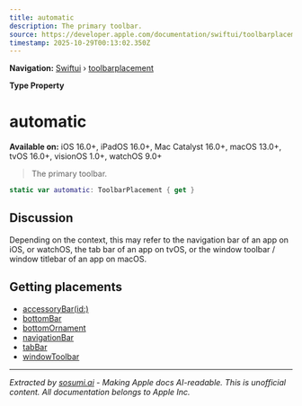 ```yaml
---
title: automatic
description: The primary toolbar.
source: https://developer.apple.com/documentation/swiftui/toolbarplacement/automatic
timestamp: 2025-10-29T00:13:02.350Z
---
```


**Navigation:** [Swiftui](/documentation/swiftui) › [toolbarplacement](/documentation/swiftui/toolbarplacement)

**Type Property**

# automatic

**Available on:** iOS 16.0+, iPadOS 16.0+, Mac Catalyst 16.0+, macOS 13.0+, tvOS 16.0+, visionOS 1.0+, watchOS 9.0+

> The primary toolbar.

```swift
static var automatic: ToolbarPlacement { get }
```

## Discussion

Depending on the context, this may refer to the navigation bar of an app on iOS, or watchOS, the tab bar of an app on tvOS, or the window toolbar / window titlebar of an app on macOS.

## Getting placements

- [accessoryBar(id:)](/documentation/swiftui/toolbarplacement/accessorybar(id:))
- [bottomBar](/documentation/swiftui/toolbarplacement/bottombar)
- [bottomOrnament](/documentation/swiftui/toolbarplacement/bottomornament)
- [navigationBar](/documentation/swiftui/toolbarplacement/navigationbar)
- [tabBar](/documentation/swiftui/toolbarplacement/tabbar)
- [windowToolbar](/documentation/swiftui/toolbarplacement/windowtoolbar)

---

*Extracted by [sosumi.ai](https://sosumi.ai) - Making Apple docs AI-readable.*
*This is unofficial content. All documentation belongs to Apple Inc.*
